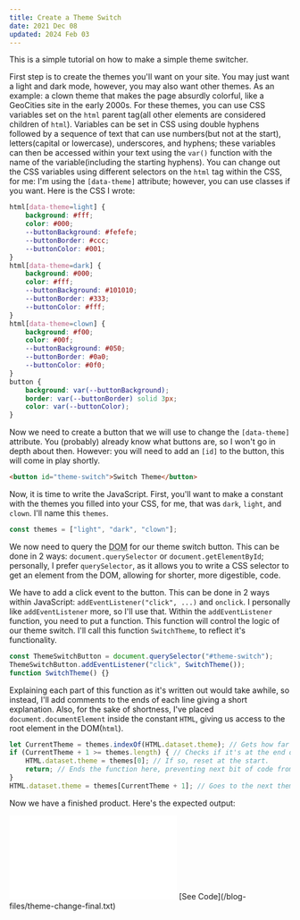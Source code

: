 ```yaml
---
title: Create a Theme Switch
date: 2021 Dec 08
updated: 2024 Feb 03
---
```

This is a simple tutorial on how to make a simple theme switcher.

First step is to create the themes you'll want on your site. You may just want a light and dark mode, however, you may also want other themes. As an example: a clown theme that makes the page absurdly colorful, like a GeoCities site in the early 2000s. For these themes, you can use CSS variables set on the `html` parent tag(all other elements are considered children of `html`). Variables can be set in CSS using double hyphens followed by a sequence of text that can use numbers(but not at the start), letters(capital or lowercase), underscores, and hyphens; these variables can then be accessed within your text using the `var()` function with the name of the variable(including the starting hyphens). You can change out the CSS variables using different selectors on the `html` tag within the CSS, for me: I'm using the `[data-theme]` attribute; however, you can use classes if you want. Here is the CSS I wrote:

```css
html[data-theme=light] {
    background: #fff;
    color: #000;
    --buttonBackground: #fefefe;
    --buttonBorder: #ccc;
    --buttonColor: #001;
}
html[data-theme=dark] {
    background: #000;
    color: #fff;
    --buttonBackground: #101010;
    --buttonBorder: #333;
    --buttonColor: #fff;
}
html[data-theme=clown] {
    background: #f00;
    color: #00f;
    --buttonBackground: #050;
    --buttonBorder: #0a0;
    --buttonColor: #0f0;
}
button {
    background: var(--buttonBackground);
    border: var(--buttonBorder) solid 3px;
    color: var(--buttonColor);
}
```

Now we need to create a button that we will use to change the `[data-theme]` attribute. You (probably) already know what buttons are, so I won't go in depth about then. However: you will need to add an `[id]` to the button, this will come in play shortly.

```html
<button id="theme-switch">Switch Theme</button>
```

Now, it is time to write the JavaScript. First, you'll want to make a constant with the themes you filled into your CSS, for me, that was `dark`, `light`, and `clown`. I'll name this `themes`.

```javascript
const themes = ["light", "dark", "clown"];
```

We now need to query the <abbr title="Document Object Model">DOM</abbr> for our theme switch button. This can be done in 2 ways: `document.querySelector` or `document.getElementById`; personally, I prefer `querySelector`, as it allows you to write a CSS selector to get an element from the DOM, allowing for shorter, more digestible, code.

We have to add a click event to the button. This can be done in 2 ways within JavaScript: `addEventListener("click", ...)` and `onclick`. I personally like `addEventListener` more, so I'll use that. Within the `addEventListener` function, you need to put a function. This function will control the logic of our theme switch. I'll call this function `SwitchTheme`, to reflect it's functionality.

```javascript
const ThemeSwitchButton = document.querySelector("#theme-switch");
ThemeSwitchButton.addEventListener("click", SwitchTheme());
function SwitchTheme() {}
```

Explaining each part of this function as it's written out would take awhile, so instead, I'll add comments to the ends of each line giving a short explanation. Also, for the sake of shortness, I've placed `document.documentElement` inside the constant `HTML`, giving us access to the root element in the DOM(`html`).

```javascript
let CurrentTheme = themes.indexOf(HTML.dataset.theme); // Gets how far in the current theme is into the "themes" constant.
if (CurrentTheme + 1 >= themes.length) { // Checks if it's at the end of the array,
    HTML.dataset.theme = themes[0]; // If so, reset at the start.
    return; // Ends the function here, preventing next bit of code from running.
}
HTML.dataset.theme = themes[CurrentTheme + 1]; // Goes to the next theme.
```

Now we have a finished product. Here's the expected output:

<iframe id="finalProduct" src="/blog-files/theme-change-final.html" style="border:none"></iframe>
[See Code](/blog-files/theme-change-final.txt)